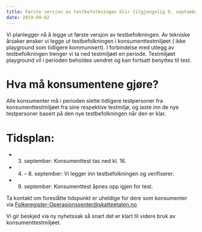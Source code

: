 ```yaml
---
title: Første versjon av testbefolkningen blir tilgjengelig 9. september i konsumenttest
date: 2019-09-02
---
```


Vi planlegger nå å legge ut første versjon av testbefolkningen.
Av tekniske årsaker ønsker vi legge ut testbefolkningen i konsumenttestmiljøet ( ikke playground som tidligere kommunisert).
I forbindelse med utlegg av testbefolkningen trenger vi ta ned testmiljøet en periode.
Testmiljøet playground vil i perioden beholdes uendret og kan fortsatt benyttes til test.
 
# Hva må konsumentene gjøre?
Alle konsumenter må i perioden slette tidligere testpersoner fra konsumenttestmiljøet fra sine respektive testmiljø, og laste inn de nye testpersoner basert på den nye testbefolkningen når den er klar.
 
# Tidsplan:
* 3. september: Konsumenttest tas ned kl. 16.
* 4. – 8. september: Vi legger inn testbefolkningen og verifiserer.
* 9. september: Konsumenttest åpnes opp igjen for test.
 
Ta kontakt om foreslåtte tidspunkt er uheldige for dere som konsumenter via Folkeregister-Operasjonssenter@skatteetaten.no
 
Vi gir beskjed via ny nyhetssak så snart det er klart til videre bruk av konsumenttestmiljøet.
